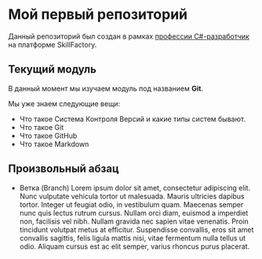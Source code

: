 # Мой первый репозиторий

Данный репозиторий был создан в рамках [профессии C#-разработчик](https://skillfactory.ru/csharp) на платформе SkillFactory.

## Текущий модуль
В данный момент мы изучаем модуль под названием **Git**.

Мы уже знаем следующие вещи:
* Что такое Система Контроля Версий и какие типы систем бывают.
* Что такое Git
* Что такое GitHub
* Что такое Markdown

## Произвольный абзац
* Ветка (Branch)
Lorem ipsum dolor sit amet, consectetur adipiscing elit. Nunc vulputate vehicula tortor ut malesuada. Mauris ultricies dapibus tortor. Integer ut feugiat odio, in vestibulum quam. Maecenas semper nunc quis lectus rutrum cursus. Nullam orci diam, euismod a imperdiet non, facilisis vel nibh. Nullam gravida nec sapien vitae venenatis. Proin tincidunt volutpat metus at efficitur. Suspendisse convallis, eros sit amet convallis sagittis, felis ligula mattis nisi, vitae fermentum nulla tellus ut odio. Aliquam cursus est ac elit semper, varius rhoncus purus placerat.

